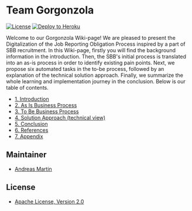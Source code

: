 # Team Gorgonzola

[![License](http://img.shields.io/:license-apache-blue.svg)](http://www.apache.org/licenses/LICENSE-2.0.html)
[![Deploy to Heroku](https://img.shields.io/badge/deploy%20to-Heroku-6762a6.svg?longCache=true)](https://heroku.com/deploy)

Welcome to our Gorgonzola Wiki-page! We are pleased to present the Digitalization of the Job Reporting Obligation Process inspired by a part of SBB recruitment. In this Wiki-page, firstly you will find the background information in the introduction. Then, the SBB's initial process is translated into an as-is process in order to identify existing pain points. Next, we propose six automated tasks in the to-be process, followed by an explanation of the technical solution approach. Finally, we summarize the whole learning and implementation journey in the conclusion. Below is our table of contents.

* [1. Introduction](https://github.com/DigiBP/DigiBP_Gorgonzola/wiki/1.-Introduction)
* [2. As Is Business Process](https://github.com/DigiBP/DigiBP_Gorgonzola/wiki/2.-As-Is-Business-Process)
* [3. To Be Business Process](https://github.com/DigiBP/DigiBP_Gorgonzola/wiki/3.-To-Be-Business-Process)
* [4. Solution Approach (technical view)](https://github.com/DigiBP/DigiBP_Gorgonzola/wiki/4.-Solution-Approach-(technical-view))
* [5. Conclusion](https://github.com/DigiBP/DigiBP_Gorgonzola/wiki/5.-Conclusion)
* [6. References](https://github.com/DigiBP/DigiBP_Gorgonzola/wiki/6.-References)
* [7. Appendix](https://github.com/DigiBP/DigiBP_Gorgonzola/wiki/7.-Appendix)







## Maintainer
- [Andreas Martin](https://github.com/andreasmartin)

## License
- [Apache License, Version 2.0](https://github.com/DigiBP/digibp-archetype-camunda-boot/blob/master/LICENSE)
